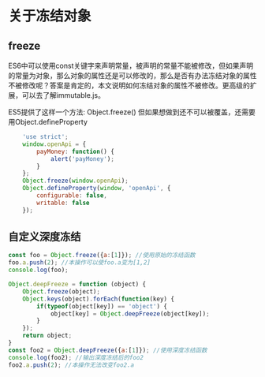 # 关于冻结对象
## freeze
ES6中可以使用const关键字来声明常量，被声明的常量不能被修改，但如果声明的常量为对象，那么对象的属性还是可以修改的，那么是否有办法冻结对象的属性不被修改呢？答案是肯定的，本文说明如何冻结对象的属性不被修改。更高级的扩展，可以去了解immutable.js。

ES5提供了这样一个方法: Object.freeze()
但如果想做到还不可以被覆盖，还需要用Object.defineProperty
```javascript
    'use strict';
    window.openApi = {
        payMoney: function() {
            alert('payMoney');
        }
    };
    Object.freeze(window.openApi);
    Object.defineProperty(window, 'openApi', {
        configurable: false,
        writable: false
    });
```
## 自定义深度冻结
```javascript
const foo = Object.freeze({a:[1]}); //使用原始的冻结函数
foo.a.push(2); //本操作可以使foo.a变为[1,2]
console.log(foo);

Object.deepFreeze = function (object) {    
    Object.freeze(object);
    Object.keys(object).forEach(function(key) { 
        if(typeof(object[key]) == 'object') {
            object[key] = Object.deepFreeze(object[key]); 
        } 
    });
    return object;
}
const foo2 = Object.deepFreeze({a:[1]}); //使用深度冻结函数
console.log(foo2); //输出深度冻结后的foo2
foo2.a.push(2); //本操作无法改变foo2.a
```